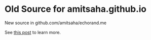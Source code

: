 Old Source for amitsaha.github.io
=============================

New source in github.com/amitsaha/echorand.me

See [this post](http://echorand.me/using-travis-ci-to-publish-to-github-pages-with-custom-domain.html) to learn more.
